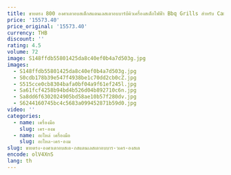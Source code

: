 ```yaml
---
title: ขายตรง 800 องศาเตาอบสเต็กสแตนเลสเตาอบบาร์บีคิวเครื่องสเต็กไฟฟ้า Bbq Grills สําหรับ Camping และ Restaura
price: '15573.40'
price_original: '15573.40'
currency: THB
discount: ''
rating: 4.5
volume: 72
image: S148ffdb55801425da8c40ef0b4a7d503g.jpg
images:
  - S148ffdb55801425da8c40ef0b4a7d503g.jpg
  - S0cdb178b39e547f4938be1c70dd2cb0cZ.jpg
  - S515cce0cb8304bafa0bf04a9f61ef245l.jpg
  - Sa61fcf4258b94bd4b526d04b892710c6n.jpg
  - Sa8dd6f6302024905bd58ae10b57f280dv.jpg
  - S6244160745bc4c5683a099452871b59d0.jpg
video: ''
categories:
  - name: เครื่องมือ
    slug: เคร-องม
  - name: อะไหล่ เครื่องมือ
    slug: อะไหล-เคร-องม
slug: ขายตรง-องศาเตาอบสเต-กสแตนเลสเตาอบบาร-วเคร-องสเต
encode: olV4XnS
lang: th
---
```

  
